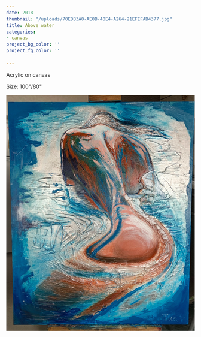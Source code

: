 ```yaml
---
date: 2018
thumbnail: "/uploads/70EDB3A0-AE0B-40E4-A264-21EFEFAB4377.jpg"
title: Above water
categories:
- canvas
project_bg_color: ''
project_fg_color: ''

---
```

Acrylic on canvas

Size: 100"/80"

![](/uploads/70EDB3A0-AE0B-40E4-A264-21EFEFAB4377.jpg)